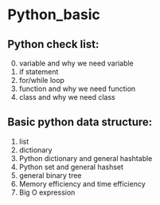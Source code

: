 # Python_basic
## Python check list:
0. variable and why we need variable
1. if statement
2. for/while loop
3. function and why we need function
4. class and why we need class

## Basic python data structure:
1. list
2. dictionary
3. Python dictionary and general hashtable
4. Python set and general hashset
5. general binary tree
6. Memory efficiency and time efficiency
7. Big O expression
